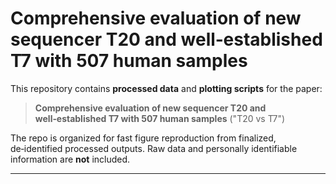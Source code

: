 # Comprehensive evaluation of new sequencer T20 and well‑established T7 with 507 human samples

This repository contains **processed data** and **plotting scripts** for the paper:

> **Comprehensive evaluation of new sequencer T20 and well‑established T7 with 507 human samples** ("T20 vs T7")

The repo is organized for fast figure reproduction from finalized, de‑identified processed outputs. Raw data and personally identifiable information are **not** included.

---

